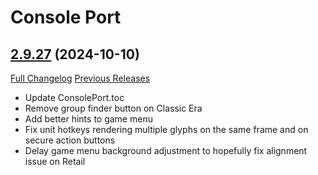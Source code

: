 # Console Port

## [2.9.27](https://github.com/seblindfors/ConsolePort/tree/2.9.27) (2024-10-10)
[Full Changelog](https://github.com/seblindfors/ConsolePort/compare/2.9.26...2.9.27) [Previous Releases](https://github.com/seblindfors/ConsolePort/releases)

- Update ConsolePort.toc  
- Remove group finder button on Classic Era  
- Add better hints to game menu  
- Fix unit hotkeys rendering multiple glyphs on the same frame and on secure action buttons  
- Delay game menu background adjustment to hopefully fix alignment issue on Retail  
